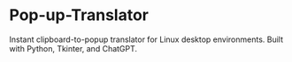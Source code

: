 # Pop-up-Translator
Instant clipboard-to-popup translator for Linux desktop environments. Built with Python, Tkinter, and ChatGPT.
